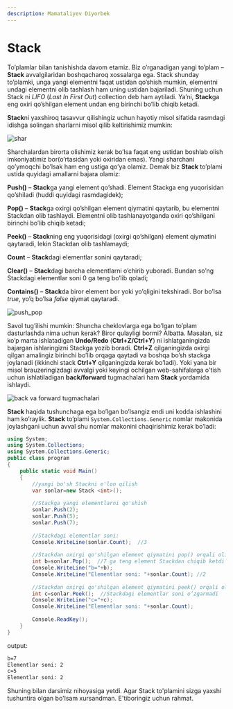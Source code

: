 ```yaml
---
description: Mamataliyev Diyorbek
---
```


# Stack

To’plamlar bilan tanishishda davom etamiz. Biz o’rganadigan yangi to’plam – **Stack** avvalgilaridan boshqacharoq xossalarga ega. Stack shunday to’plamki, unga yangi elementni faqat ustidan qo’shish  mumkin, elementni undagi elementni olib tashlash ham uning ustidan bajariladi. Shuning uchun Stack ni *LIFO* (*Last In First Out*) collection deb ham aytiladi. Ya’ni, **Stack**ga eng oxiri qo’shilgan element undan eng birinchi bo’lib chiqib ketadi.

**Stack**ni yaxshiroq tasavvur qilishingiz uchun hayotiy misol sifatida rasmdagi idishga solingan sharlarni misol qilib keltirishimiz mumkin: 

![shar](https://user-images.githubusercontent.com/91861166/138088109-0772ccdb-fd2f-48c8-9148-2268e6a8718f.jpg)


Sharchalardan birorta olishimiz kerak bo’lsa faqat eng ustidan boshlab olish imkoniyatimiz bor(o’rtasidan yoki oxiridan emas). Yangi sharchani qo’ymoqchi bo’lsak ham eng ustiga qo’ya olamiz. 
Demak biz **Stack** to’plami ustida quyidagi amallarni bajara olamiz:

**Push()** – **Stack**ga yangi element qo’shadi. Element Stackga eng yuqorisidan qo’shiladi (huddi quyidagi rasmdagidek);

**Pop()** – **Stack**ga oxirgi qo’shilgan element qiymatini qaytarib, bu elementni Stackdan olib tashlaydi. Elementni olib tashlanayotganda oxiri qo’shilgani birinchi bo’lib chiqib ketadi;

**Peek()** – **Stack**ning eng yuqorisidagi (oxirgi qo’shilgan) element qiymatini qaytaradi, lekin Stackdan olib tashlamaydi;

**Count** – **Stack**dagi elementlar sonini qaytaradi;

**Clear()** – **Stack**dagi barcha elementlarni o’chirib yuboradi. Bundan so’ng Stackdagi elementlar soni 0 ga teng bo’lib qoladi;

**Contains()** – **Stack**da biror element bor yoki yo’qligini tekshiradi. Bor bo’lsa *true*, yo’q bo’lsa *false* qiymat qaytaradi.

![push_pop](https://user-images.githubusercontent.com/91861166/138085847-b8285bf1-dc86-483e-9ab6-e42b91ad4d62.jpg)


Savol tug’ilishi mumkin: Shuncha cheklovlarga ega bo’lgan to’plam dasturlashda nima uchun kerak? Biror qulayligi bormi? Albatta. Masalan, siz ko’p marta ishlatadigan **Undo/Redo** (**Ctrl+Z/Ctrl+Y**) ni ishlatganingizda bajargan ishlaringizni Stackga yozib boradi. **Ctrl+Z** qilganingizda oxirgi qilgan amalingiz birinchi bo’lib orqaga qaytadi va boshqa bo’sh stackga joylanadi (ikkinchi stack **Ctrl+Y** qilganingizda kerak bo’ladi).  Yoki yana bir misol brauzeringizdagi avvalgi yoki keyingi ochilgan web-sahifalarga o'tish uchun ishlatiladigan **back/forward** tugmachalari ham **Stack** yordamida ishlaydi.

![back va forward tugmachalari](https://user-images.githubusercontent.com/91861166/138086962-278ee084-abfa-4e72-8bbd-444e8c57d8a6.png)

**Stack** haqida tushunchaga ega bo’lgan bo’lsangiz endi uni kodda ishlashini ham ko’raylik. **Stack** to’plami `System.Collections.Generic` nomlar makonida joylashgani uchun avval shu nomlar makonini chaqirishimiz kerak bo’ladi:

```csharp
using System;
using System.Collections;
using System.Collections.Generic;
public class program
{
    public static void Main()
    {
        //yangi bo'sh Stackni e'lon qilish
        var sonlar=new Stack <int>();
        
        //Stackga yangi elementlarni qo'shish
        sonlar.Push(2);
        sonlar.Push(5);
        sonlar.Push(7);
        
        //Stackdagi elementlar soni:
        Console.WriteLine(sonlar.Count);  //3 
        
        //Stackdan oxirgi qo'shilgan element qiymatini pop() orqali olish
        int b=sonlar.Pop();  //7 ga teng element Stackdan chiqib ketdi
        Console.WriteLine("b="+b);
        Console.WriteLine("Elementlar soni: "+sonlar.Count); //2
        
        //Stackdan oxirgi qo'shilgan element qiymatini peek() orqali olish
        int c=sonlar.Peek();  //Stackdagi elementlar soni o’zgarmadi
        Console.WriteLine("c="+c);
        Console.WriteLine("Elementlar soni: "+sonlar.Count);
        
        Console.ReadKey();
    }
}
```

output:
```3
b=7
Elementlar soni: 2
c=5
Elementlar soni: 2
```

Shuning bilan darsimiz nihoyasiga yetdi. Agar Stack to'plamini sizga yaxshi tushuntira olgan bo'lsam xursandman. E'tiboringiz uchun rahmat.
